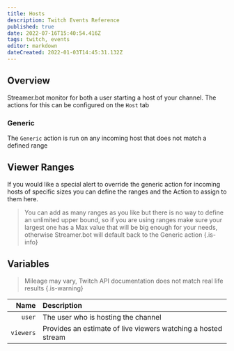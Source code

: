 ```yaml
---
title: Hosts
description: Twitch Events Reference
published: true
date: 2022-07-16T15:40:54.416Z
tags: twitch, events
editor: markdown
dateCreated: 2022-01-03T14:45:31.132Z
---
```


## Overview

Streamer.bot monitor for both a user starting a host of your channel. The actions for this can be configured on the `Host` tab

### Generic

The `Generic` action is run on any incoming host that does not match a defined range

## Viewer Ranges

If you would like a special alert to override the generic action for incoming hosts of specific sizes you can define the ranges and the Action to assign to them here.
> 
> You can add as many ranges as you like but there is no way to define an unlimited upper bound, so if you are using ranges make sure your largest one has a Max value that will be big enough for your needs, otherwise Streamer.bot will default back to the Generic action
{.is-info}


## Variables

> Mileage may vary, Twitch API documentation does not match real life results
{.is-warning}

| Name | Description |
|-----:|:------------|
| `user` | The user who is hosting the channel
| `viewers` | Provides an estimate of live viewers watching a hosted stream


